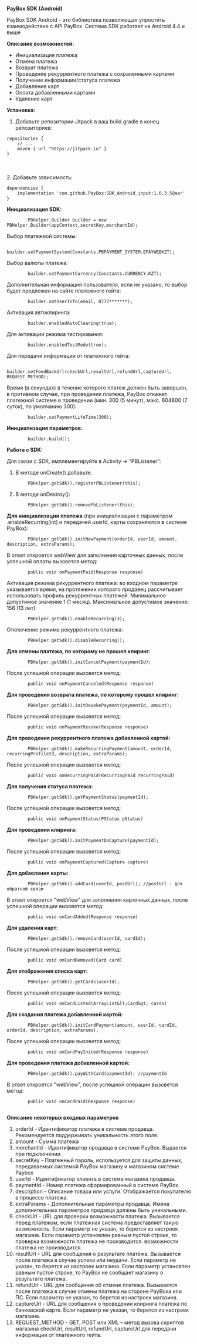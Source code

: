 **PayBox SDK (Android)**


PayBox SDK Android - это библиотека позволяющая упростить взаимодействие с API PayBox. Система SDK работает на Android 4.4 и выше

**Описание возможностей:**

- Инициализация платежа
- Отмена платежа
- Возврат платежа
- Проведение рекуррентного платежа с сохраненными картами
- Получение информации/статуса платежа
- Добавление карт
- Оплата добавленными картами
- Удаление карт


**Установка:**

1. Добавьте репозитории Jitpack в ваш build.gradle в конец репозиториев:
```
repositories {
    // ...
    maven { url "https://jitpack.io" }
}
```
<br><br>
2. Добавьте зависимость:
```
dependencies {
    implementation 'com.github.PayBox:SDK_Android_input:1.0.3.5@aar'
}
```
**Инициализация SDK:**
```
        PBHelper.Builder builder = new PBHelper.Builder(appContext,secretKey,merchantId);
```


Выбор платежной системы:
```
        builder.setPaymentSystem(Constants.PBPAYMENT_SYSTEM.EPAYWEBKZT);
```


Выбор валюты платежа:
```
        builder.setPaymentCurrency(Constants.CURRENCY.KZT);
```


Дополнительная информация пользователя, если не указано, то выбор будет предложен на сайте платежного гейта:
```
        builder.setUserInfo(email, 8777*******);
```


Активация автоклиринга:
```
        builder.enabledAutoClearing(true);
```

Для активации режима тестирования:
```
        builder.enabledTestMode(true);
```


Для передачи информации от платежного гейта:
```
        builder.setFeedBackUrl(checkUrl,resultUrl,refundUrl,captureUrl, REQUEST_METHOD);
```

Время (в секундах) в течение которого платеж должен быть завершен, в противном случае, при проведении платежа, PayBox откажет платежной системе в проведении (мин. 300 (5 минут), макс. 604800 (7 суток), по умолчанию 300):
```
        builder.setPaymentLifeTime(300);
```


**Инициализация параметров:**
```
        builder.build();
```

**Работа с SDK:**


Для связи с SDK, имплементируйте в Activity -> “PBListener”:
1. В методе onCreate() добавьте:
```
        PBHelper.getSdk().registerPbListener(this);
```
2. В методе onDestroy():
```
        PBHelper.getSdk().removePbListener(this);
```

**Для инициализации платежа** (при инициализации с параметром .enableRecurring(int) и передачей userId, карты сохраняются в системе PayBox):
```
        PBHelper.getSdk().initNewPayment(orderId, userId, amount, description, extraParams);
```
В ответ откроется webView для заполнения карточных данных, после успешной оплаты вызовется метод:
```
        public void onPaymentPaid(Response response)
```
Активация режима рекуррентного платежа: во входном параметре указывается время, на протяжении которого продавец рассчитывает использовать профиль рекуррентных платежей. Минимальное допустимое значение 1 (1 месяц). Максимальное допустимое значение: 156 (13 лет):
```
        PBHelper.getSdk().enableRecurring(3);
```
Отключение режима рекуррентного платежа:
```
        PBHelper.getSdk().disableRecurring();
```


**Для отмены платежа, по которому не прошел клиринг:**
```
        PBHelper.getSdk().initCancelPayment(paymentId);
```
После успешной операции вызовется метод:
```
        public void onPaymentCanceled(Response response)
```


**Для проведения возврата платежа, по которому прошел клиринг:**
```
        PBHelper.getSdk().initRevokePayment(paymentId, amount);
```
После успешной операции вызовется метод:
```
        public void onPaymentRevoke(Response response)
```


**Для проведения рекуррентного платежа добавленной картой:**
```
        PBHelper.getSdk().makeRecurringPayment(amount, orderId, recurringProfileId, description, extraParams);
```
После успешной операции вызовется метод:
```
        public void onRecurringPaid(RecurringPaid recurringPaid)
```


**Для получения статуса платежа:**
```
        PBHelper.getSdk().getPaymentStatus(paymentId);
```
После успешной операции вызовется метод:
```
        public void onPaymentStatus(PStatus pStatus)
```


**Для проведения клиринга:**
```
        PBHelper.getSdk().initPaymentDoCapture(paymentId);
```
После успешной операции вызовется метод:
```
        public void onPaymentCaptured(Capture capture)
```


**Для добавления карты:**
```
        PBHelper.getSdk().addCard(userId, postUrl); //postUrl - для обратной связи
```
В ответ откроется &quot;webView&quot; для заполнения карточных данных, после успешной операции вызовется метод:
```
        public void onCardAdded(Response response)
```


**Для удаления карт:**
```
        PBHelper.getSdk().removeCard(userId, cardId);
```
После успешной операции вызовется метод:
```
        public void onCardRemoved(Card card)
```


**Для отображения списка карт:**
```
        PBHelper.getSdk().getCards(userId);
```
После успешной операции вызовется метод:
```
        public void onCardListed(ArrayList&lt;Card&gt; cards)
```

**Для создания платежа добавленной картой:**
```
        PBHelper.getSdk().initCardPayment(amount, userId, cardId, orderId, description, extraParams);
```
После успешной операции вызовется метод:
```
        public void onCardPayInited(Response response)
```

**Для проведения платежа добавленной картой:**
```
        PBHelper.getSdk().payWithCard(paymentId); //paymentId
```
В ответ откроется &quot;webView&quot;, после успешной операции вызовется метод:
```
        public void onCardPaid(Response response)
        
```

**Описание некоторых входных параметров**

1. orderId - Идентификатор платежа в системе продавца. Рекомендуется поддерживать уникальность этого поля.
2. amount - Сумма платежа
3. merchantId - Идентификатор продавца в системе PayBox. Выдается при подключении.
4. secretKey - Платежный пароль, используется для защиты данных, передаваемых системой PayBox магазину и магазином системе Paybox
5. userId - Идентификатор клиента в системе магазина продавца.
6. paymentId - Номер платежа сформированный в системе PayBox.
7. description - Описание товара или услуги. Отображается покупателю в процессе платежа.
8. extraParams - Дополнительные параметры продавца. Имена дополнительных параметров продавца должны быть уникальными. 
9. checkUrl - URL для проверки возможности платежа. Вызывается перед платежом, если платежная система предоставляет такую возможность. Если параметр не указан, то берется из настроек магазина. Если параметр установлен равным пустой строке, то проверка возможности платежа не производится.                                                                                                                                       возможности платежа не производится.
10. resultUrl - URL для сообщения о результате платежа. Вызывается после платежа в случае успеха или неудачи. Если параметр не указан, то берется из настроек магазина. Если параметр установлен равным пустой строке, то PayBox не сообщает магазину о результате платежа.
11. refundUrl - URL для сообщения об отмене платежа. Вызывается после платежа в случае отмены платежа на стороне PayBoxа или ПС. Если параметр не указан, то берется из настроек магазина.
12. captureUrl - URL для сообщения о проведении клиринга платежа по банковской карте. Если параметр не указан, то берется из настроек магазина.
13. REQUEST_METHOD - GET, POST или XML – метод вызова скриптов магазина checkUrl, resultUrl, refundUrl, captureUrl для передачи информации от платежного гейта.